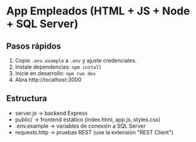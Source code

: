 # App Empleados (HTML + JS + Node + SQL Server)

## Pasos rápidos
1. Copie `.env.example` a `.env` y ajuste credenciales.
2. Instale dependencias: `npm install`
3. Inicie en desarrollo: `npm run dev`
4. Abra http://localhost:3000

## Estructura
- server.js -> backend Express
- public/ -> frontend estático (index.html, app.js, styles.css)
- .env.example -> variables de conexión a SQL Server
- requests.http -> pruebas REST (use la extensión "REST Client")
